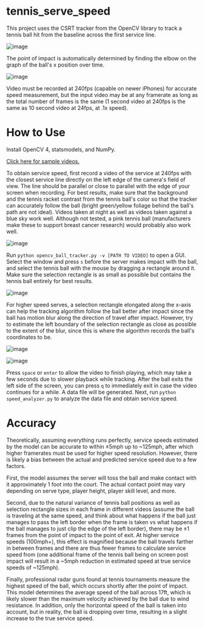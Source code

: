 # tennis_serve_speed
This project uses the CSRT tracker from the OpenCV library to track a tennis ball hit from the baseline across the first service line.

![image](https://user-images.githubusercontent.com/25471763/130425388-3e40c2c1-9653-45ad-b96b-f7550b7dabf1.png)


The point of impact is automatically determined by finding the elbow on the graph of the ball's x position over time.

![image](https://user-images.githubusercontent.com/25471763/129860575-3ce71bcd-3f1c-48c8-a8b4-bb8981373f3e.png)

Video must be recorded at 240fps (capable on newer iPhones) for accurate speed measurement, but the input video may be at any framerate as long as the total number of frames is the same (1 second video at 240fps is the same as 10 second video at 24fps, at .1x speed).

# How to Use
Install OpenCV 4, statsmodels, and NumPy.

[Click here for sample videos.](https://drive.google.com/drive/folders/1EAI9koL9BpsOlP4egxFVASWH3XT4R_61?usp=sharing)

To obtain service speed, first record a video of the service at 240fps with the closest service line directly on the left edge of the camera's field of view. The line should be parallel or close to parallel with the edge of your screen when recording. For best results, make sure that the background and the tennis racket contrast from the tennis ball's color so that the tracker can accurately follow the ball (bright green/yellow foliage behind the ball's path are not ideal). Videos taken at night as well as videos taken against a blue sky work well. Although not tested, a pink tennis ball (manufacturers make these to support breast cancer research) would probably also work well.

![image](https://user-images.githubusercontent.com/25471763/129860865-baeb59af-28d5-47f6-963b-fb72860af325.png)


Run `python opencv_ball_tracker.py -v [PATH TO VIDEO]` to open a GUI. Select the window and press `s` before the server makes impact with the ball, and select the tennis ball with the mouse by dragging a rectangle around it. Make sure the selection rectangle is as small as possible but contains the tennis ball entirely for best results.

![image](https://user-images.githubusercontent.com/25471763/129862348-bc997d73-baaa-4fba-88a2-f9139f61db79.png)

For higher speed serves, a selection rectangle elongated along the x-axis can help the tracking algorithm follow the ball better after impact since the ball has motion blur along the direction of travel after impact. However, try to estimate the left boundary of the selection rectangle as close as possible to the extent of the blur, since this is where the algorithm records the ball's coordinates to be.

![image](https://user-images.githubusercontent.com/25471763/130412579-db75b1eb-347f-404b-9791-904e5b12b69e.png)

![image](https://user-images.githubusercontent.com/25471763/130417153-094df785-6c05-41b7-8184-0b70748d4b9b.png)



Press `space` or `enter` to allow the video to finish playing, which may take a few seconds due to slower playback while tracking. After the ball exits the left side of the screen, you can press `q` to immediately exit in case the video continues for a while. A data file will be generated. Next, run `python speed_analyzer.py` to analyze the data file and obtain service speed. 

# Accuracy
Theoretically, assuming everything runs perfectly, service speeds estimated by the model can be accurate to within ±5mph up to ~125mph, after which higher framerates must be used for higher speed resolution. However, there is likely a bias between the actual and predicted service speed due to a few factors. 

First, the model assumes the server will toss the ball and make contact with it approximately 1 foot into the court. The actual contact point may vary depending on serve type, player height, player skill level, and more.

Second, due to the natural variance of tennis ball positions as well as selection rectangle sizes in each frame in different videos (assume the ball is traveling at the same speed, and think about what happens if the ball just manages to pass the left border when the frame is taken vs what happens if the ball manages to just clip the edge of the left border), there may be ±1 frames from the point of impact to the point of exit. At higher service speeds (100mph+), this effect is magnified because the ball travels farther in between frames and there are thus fewer frames to calculate service speed from (one additional frame of the tennis ball being on screen post impact will result in a ~5mph reduction in estimated speed at true service speeds of ~125mph). 

Finally, professional radar guns found at tennis tournaments measure the highest speed of the ball, which occurs shortly after the point of impact. This model determines the average speed of the ball across 17ft, which is likely slower than the maximum velocity achieved by the ball due to wind resistance. In addition, only the horizontal speed of the ball is taken into account, but in reality, the ball is dropping over time, resulting in a slight increase to the true service speed.
